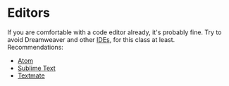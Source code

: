 # Editors

If you are comfortable with a code editor already, it's probably fine. Try to avoid Dreamweaver and other [IDEs](https://en.wikipedia.org/wiki/Integrated_development_environment), for this class at least. Recommendations:

* [Atom](https://atom.io/)
* [Sublime Text](http://www.sublimetext.com/3)
* [Textmate](http://macromates.com/)
